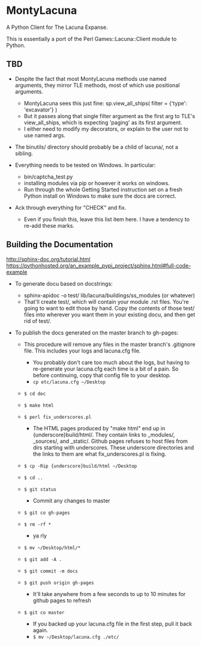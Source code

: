 MontyLacuna
===========

A Python Client for The Lacuna Expanse.

This is essentially a port of the Perl Games::Lacuna::Client module to Python.  

## TBD
- Despite the fact that most MontyLacuna methods use named arguments, they mirror TLE 
  methods, most of which use positional arguments.
    - MontyLacuna sees this just fine:
        sp.view_all_ships( filter = {'type': 'excavator'} )
    - But it passes along that single filter argument as the first arg to TLE's 
      view_all_ships, which is expecting 'paging' as its first argument.
    - I either need to modify my decorators, or explain to the user not to use named args.

- The binutils/ directory should probably be a child of lacuna/, not a sibling.

- Everything needs to be tested on Windows.  In particular:
  - bin/captcha_test.py
  - installing modules via pip or however it works on windows.
  - Run through the whole Getting Started instruction set on a fresh Python install on 
    Windows to make sure the docs are correct.
- Ack through everything for "CHECK" and fix.
  - Even if you finish this, leave this list item here.  I have a tendency to re-add these 
    marks.

## Building the Documentation
http://sphinx-doc.org/tutorial.html
https://pythonhosted.org/an_example_pypi_project/sphinx.html#full-code-example

- To generate docu based on docstrings:
  - sphinx-apidoc -o test/ lib/lacuna/buildings/ss_modules (or whatever)
  - That'll create test/, which will contain your module .rst files.  You're going to want 
    to edit those by hand.  Copy the contents of those test/ files into wherever you want 
    them in your existing docu, and then get rid of test/.

- To publish the docs generated on the master branch to gh-pages:
  - This procedure will remove any files in the master branch's .gitignore 
    file.  This includes your logs and lacuna.cfg file.
    - You probably don't care too much about the logs, but having to re-generate your 
      lacuna.cfg each time is a bit of a pain.  So before continuing, copy that config 
      file to your desktop.
    - ``cp etc/lacuna.cfg ~/Desktop``

  - ``$ cd doc``
  - ``$ make html``
  - ``$ perl fix_underscores.pl``
    - The HTML pages produced by "make html" end up in {underscore}build/html/. They 
      contain links to _modules/, _sources/, and _static/.  Github pages refuses to host 
      files from dirs starting with underscores.  These underscore directories and the 
      links to them are what fix_underscores.pl is fixing.
  - ``$ cp -Rip {underscore}build/html ~/Desktop``
  - ``$ cd ..``
  - ``$ git status``
    - Commit any changes to master
  - ``$ git co gh-pages``
  - ``$ rm -rf *``
    - ya rly
  - ``$ mv ~/Desktop/html/*``
  - ``$ git add -A .``
  - ``$ git commit -m docs``
  - ``$ git push origin gh-pages``
    - It'll take anywhere from a few seconds to up to 10 minutes for github 
      pages to refresh
  - ``$ git co master``
    - If you backed up your lacuna.cfg file in the first step, pull it back 
      again.
    - ``$ mv ~/Desktop/lacuna.cfg ./etc/``

